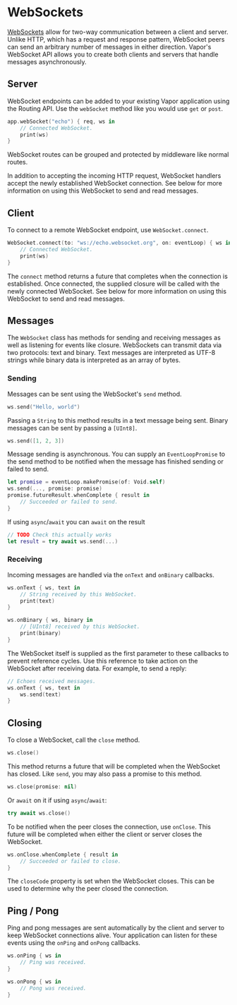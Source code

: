 # WebSockets

[WebSockets](https://en.wikipedia.org/wiki/WebSocket) allow for two-way communication between a client and server. Unlike HTTP, which has a request and response pattern, WebSocket peers can send an arbitrary number of messages in either direction. Vapor's WebSocket API allows you to create both clients and servers that handle messages asynchronously.

## Server

WebSocket endpoints can be added to your existing Vapor application using the Routing API. Use the `webSocket` method like you would use `get` or `post`. 

```swift
app.webSocket("echo") { req, ws in
    // Connected WebSocket.
    print(ws)
}
```

WebSocket routes can be grouped and protected by middleware like normal routes. 

In addition to accepting the incoming HTTP request, WebSocket handlers accept the newly established WebSocket connection. See below for more information on using this WebSocket to send and read messages.

## Client

To connect to a remote WebSocket endpoint, use `WebSocket.connect`. 

```swift
WebSocket.connect(to: "ws://echo.websocket.org", on: eventLoop) { ws in
    // Connected WebSocket.
    print(ws)
}
```

The `connect` method returns a future that completes when the connection is established. Once connected, the supplied closure will be called with the newly connected WebSocket. See below for more information on using this WebSocket to send and read messages.

## Messages

The `WebSocket` class has methods for sending and receiving messages as well as listening for events like closure. WebSockets can transmit data via two protocols: text and binary. Text messages are interpreted as UTF-8 strings while binary data is interpreted as an array of bytes.

### Sending

Messages can be sent using the WebSocket's `send` method.

```swift
ws.send("Hello, world")
```

Passing a `String` to this method results in a text message being sent. Binary messages can be sent by passing a `[UInt8]`. 

```swift
ws.send([1, 2, 3])
```

Message sending is asynchronous. You can supply an `EventLoopPromise` to the send method to be notified when the message has finished sending or failed to send. 

```swift
let promise = eventLoop.makePromise(of: Void.self)
ws.send(..., promise: promise)
promise.futureResult.whenComplete { result in
    // Succeeded or failed to send.
}
```

If using `async`/`await` you can `await` on the result

```swift
// TODO Check this actually works
let result = try await ws.send(...)
```

### Receiving

Incoming messages are handled via the `onText` and `onBinary` callbacks.

```swift
ws.onText { ws, text in
    // String received by this WebSocket.
    print(text)
}

ws.onBinary { ws, binary in
    // [UInt8] received by this WebSocket.
    print(binary)
}
```

The WebSocket itself is supplied as the first parameter to these callbacks to prevent reference cycles. Use this reference to take action on the WebSocket after receiving data. For example, to send a reply:

```swift
// Echoes received messages.
ws.onText { ws, text in
    ws.send(text)
}
```

## Closing

To close a WebSocket, call the `close` method. 

```swift
ws.close()
```

This method returns a future that will be completed when the WebSocket has closed. Like `send`, you may also pass a promise to this method.

```swift
ws.close(promise: nil)
```

Or `await` on it if using `async`/`await`:

```swift
try await ws.close()
```

To be notified when the peer closes the connection, use `onClose`. This future will be completed when either the client or server closes the WebSocket.

```swift
ws.onClose.whenComplete { result in
    // Succeeded or failed to close.
}
```

The `closeCode` property is set when the WebSocket closes. This can be used to determine why the peer closed the connection.

## Ping / Pong

Ping and pong messages are sent automatically by the client and server to keep WebSocket connections alive. Your application can listen for these events using the `onPing` and `onPong` callbacks.

```swift
ws.onPing { ws in 
    // Ping was received.
}

ws.onPong { ws in
    // Pong was received.
}
```
